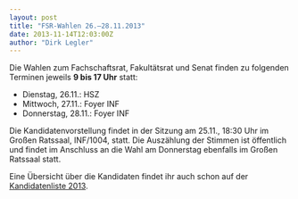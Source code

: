 ```yaml
---
layout: post
title: "FSR-Wahlen 26.–28.11.2013"
date: 2013-11-14T12:03:00Z
author: "Dirk Legler"
---
```


<p>
Die Wahlen zum Fachschaftsrat, Fakultätsrat und Senat finden zu folgenden Terminen jeweils <strong>9 bis 17 Uhr</strong> statt:
</p>
<ul>
<li class="level1">
<div class="li"> Dienstag, 26.11.: HSZ</div>
</li>
<li class="level1">
<div class="li"> Mittwoch, 27.11.: Foyer INF</div>
</li>
<li class="level1">
<div class="li"> Donnerstag, 28.11.: Foyer INF</div>
</li>
</ul>

<p>
Die Kandidatenvorstellung findet in der Sitzung am 25.11., 18:30 Uhr im Großen Ratssaal, INF/1004, statt. Die Auszählung der Stimmen ist öffentlich und findet im Anschluss an die Wahl am Donnerstag ebenfalls im Großen Ratssaal statt.
</p>

<p>
Eine Übersicht über die Kandidaten findet ihr auch schon auf der <a href="/fsr:wahlen_13" class="wikilink1" title="fsr:wahlen_13">Kandidatenliste 2013</a>.
</p>
